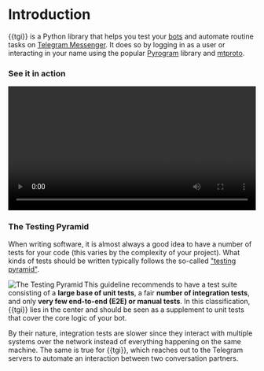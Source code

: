 # Introduction

{{tgi}} is a Python library that helps you test your [bots](https://core.telegram.org/bots) and automate
routine tasks on [Telegram Messenger](https://telegram.org). It does so by logging in as a user or interacting in your
name using the popular [Pyrogram](https://github.com/pyrogram/pyrogram) library and
[mtproto](https://core.telegram.org/mtproto).

### See it in action

<video style="width: 100%;" controls>
  <source src="../assets/screencast-botlistbot-tests.mp4" type="video/mp4">
Your browser does not support the video tag.
</video>

<!--
> "Why tests, my bot runs fine?!"

*Hint: It doesn't.*
-->

### The Testing Pyramid

When writing software, it is almost always a good idea to have a number of tests for your code (this varies by the
complexity of your project). What kinds of tests should be written typically follows the so-called ["testing
pyramid"](https://martinfowler.com/bliki/TestPyramid.html).

<img align="left" src="../assets/testing-pyramid.png" alt="The Testing Pyramid" />

This guideline recommends to have a test suite consisting of a **large base of unit tests**, a fair **number of
integration tests**, and only **very few end-to-end (E2E) or manual tests**. In this classification, {{tgi}} lies in
 the center and should be seen as a supplement to unit tests that cover the core logic of your bot.

By their nature, integration tests are slower since they interact with multiple systems over the network instead of
everything happening on the same machine. The same is true for {{tgi}}, which reaches out to the Telegram servers to
automate an interaction between two conversation partners.
